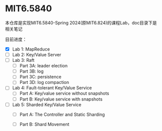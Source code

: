 # MIT6.5840

本仓库是实现MIT6.5840-Spring 2024(原MIT6.824)的课程Lab，doc目录下是相关笔记

目前进度：
- [x] Lab 1: MapReduce
- [ ] Lab 2: Key/Value Server
- [ ] Lab 3: Raft
  - [ ] Part 3A: leader election
  - [ ] Part 3B: log
  - [ ] Part 3C: persistence
  - [ ] Part 3D: log compaction
- [ ] Lab 4: Fault-tolerant Key/Value Service
  - [ ] Part A: Key/value service without snapshots
  - [ ] Part B: Key/value service with snapshots
- [ ] Lab 5: Sharded Key/Value Service
  - [ ] Part A: The Controller and Static Sharding
  - [ ] Part B: Shard Movement
 